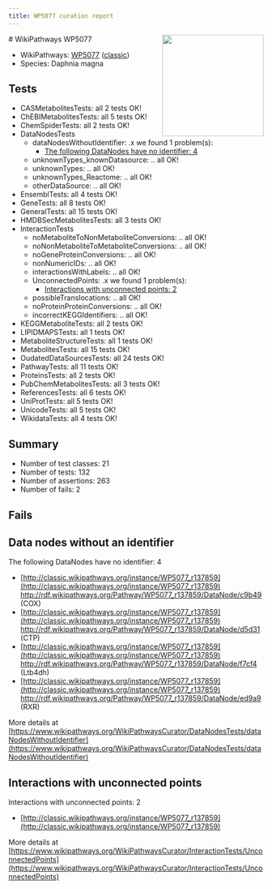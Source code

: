 ```yaml
---
title: WP5077 curation report
---
```


<img style="float: right; width: 200px" src="https://upload.wikimedia.org/wikipedia/commons/thumb/8/83/Wplogo_with_text_500.png/640px-Wplogo_with_text_500.png" />
# WikiPathways WP5077

* WikiPathways: [WP5077](https://wikipathways.org/pathways/WP5077) ([classic](https://classic.wikipathways.org/instance/WP5077))
* Species: Daphnia magna
## Tests
* CASMetabolitesTests: all 2 tests OK!
* ChEBIMetabolitesTests: all 5 tests OK!
* ChemSpiderTests: all 2 tests OK!
* DataNodesTests
    * dataNodesWithoutIdentifier: .x we found 1 problem(s):
        * [The following DataNodes have no identifier: 4](#d2d32fa3)
    * unknownTypes_knownDatasource: .. all OK!
    * unknownTypes: .. all OK!
    * unknownTypes_Reactome: .. all OK!
    * otherDataSource: .. all OK!
* EnsemblTests: all 4 tests OK!
* GeneTests: all 8 tests OK!
* GeneralTests: all 15 tests OK!
* HMDBSecMetabolitesTests: all 3 tests OK!
* InteractionTests
    * noMetaboliteToNonMetaboliteConversions: .. all OK!
    * noNonMetaboliteToMetaboliteConversions: .. all OK!
    * noGeneProteinConversions: .. all OK!
    * nonNumericIDs: .. all OK!
    * interactionsWithLabels: .. all OK!
    * UnconnectedPoints: .x we found 1 problem(s):
        * [Interactions with unconnected points: 2](#35a61ada)
    * possibleTranslocations: .. all OK!
    * noProteinProteinConversions: .. all OK!
    * incorrectKEGGIdentifiers: .. all OK!
* KEGGMetaboliteTests: all 2 tests OK!
* LIPIDMAPSTests: all 1 tests OK!
* MetaboliteStructureTests: all 1 tests OK!
* MetabolitesTests: all 15 tests OK!
* OudatedDataSourcesTests: all 24 tests OK!
* PathwayTests: all 11 tests OK!
* ProteinsTests: all 2 tests OK!
* PubChemMetabolitesTests: all 3 tests OK!
* ReferencesTests: all 6 tests OK!
* UniProtTests: all 5 tests OK!
* UnicodeTests: all 5 tests OK!
* WikidataTests: all 4 tests OK!


## Summary

* Number of test classes: 21
* Number of tests: 132
* Number of assertions: 263
* Number of fails: 2

## Fails

<a name="d2d32fa3" />

## Data nodes without an identifier

The following DataNodes have no identifier: 4

* [http://classic.wikipathways.org/instance/WP5077_r137859](http://classic.wikipathways.org/instance/WP5077_r137859) http://rdf.wikipathways.org/Pathway/WP5077_r137859/DataNode/c9b49 (COX)
* [http://classic.wikipathways.org/instance/WP5077_r137859](http://classic.wikipathways.org/instance/WP5077_r137859) http://rdf.wikipathways.org/Pathway/WP5077_r137859/DataNode/d5d31 (CTP)
* [http://classic.wikipathways.org/instance/WP5077_r137859](http://classic.wikipathways.org/instance/WP5077_r137859) http://rdf.wikipathways.org/Pathway/WP5077_r137859/DataNode/f7cf4 (Ltb4dh)
* [http://classic.wikipathways.org/instance/WP5077_r137859](http://classic.wikipathways.org/instance/WP5077_r137859) http://rdf.wikipathways.org/Pathway/WP5077_r137859/DataNode/ed9a9 (RXR)


More details at [https://www.wikipathways.org/WikiPathwaysCurator/DataNodesTests/dataNodesWithoutIdentifier](https://www.wikipathways.org/WikiPathwaysCurator/DataNodesTests/dataNodesWithoutIdentifier)

<a name="35a61ada" />

## Interactions with unconnected points

Interactions with unconnected points: 2

* [http://classic.wikipathways.org/instance/WP5077_r137859](http://classic.wikipathways.org/instance/WP5077_r137859)


More details at [https://www.wikipathways.org/WikiPathwaysCurator/InteractionTests/UnconnectedPoints](https://www.wikipathways.org/WikiPathwaysCurator/InteractionTests/UnconnectedPoints)

